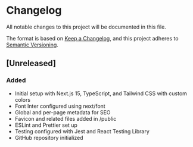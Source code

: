 # Changelog

All notable changes to this project will be documented in this file.

The format is based on [Keep a Changelog](https://keepachangelog.com/en/1.1.0/),
and this project adheres to [Semantic Versioning](https://semver.org/spec/v2.0.0.html).

## [Unreleased]

### Added

- Initial setup with Next.js 15, TypeScript, and Tailwind CSS with custom colors  
- Font Inter configured using next/font  
- Global and per-page metadata for SEO  
- Favicon and related files added in /public  
- ESLint and Prettier set up  
- Testing configured with Jest and React Testing Library  
- GitHub repository initialized